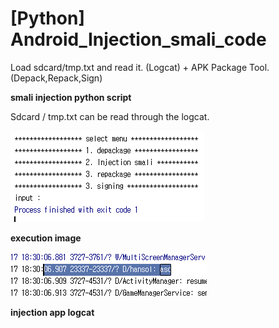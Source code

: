 # [Python] Android_Injection_smali_code
 Load sdcard/tmp.txt and read it. (Logcat) + APK Package Tool. (Depack,Repack,Sign)

<b>smali injection python script</b>

Sdcard / tmp.txt can be read through the logcat.

![sc1](./picture/a.png)

<b>execution image</b>

![sc2](./picture/b.png)

<b>injection app logcat</b>
